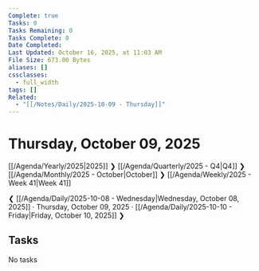 ```yaml
---
Complete: true
Tasks: 0
Tasks Remaining: 0
Tasks Complete: 0
Date Completed:
Last Updated: October 16, 2025, at 11:03 AM
File Size: 673.00 Bytes
aliases: []
cssclasses:
  - full_width
tags: []
Related:
  - "[[/Notes/Daily/2025-10-09 - Thursday]]"
---
```

# Thursday, October 09, 2025

[[/Agenda/Yearly/2025|2025]] ❯ [[/Agenda/Quarterly/2025 - Q4|Q4]] ❯ [[/Agenda/Monthly/2025 - October|October]] ❯ [[/Agenda/Weekly/2025 - Week 41|Week 41]]

❮ [[/Agenda/Daily/2025-10-08 - Wednesday|Wednesday, October 08, 2025]] · Thursday, October 09, 2025 · [[/Agenda/Daily/2025-10-10 - Friday|Friday, October 10, 2025]] ❯

## Tasks

<span class="placeholder">No tasks</span>

